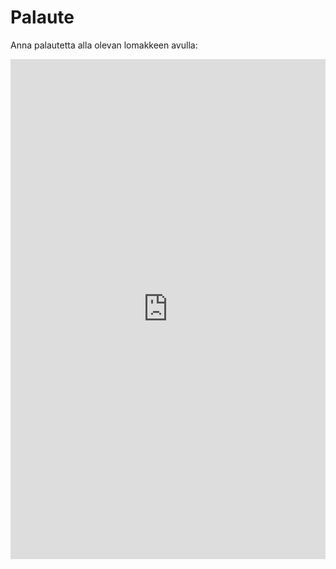 # Palaute

Anna palautetta alla olevan lomakkeen avulla:

<iframe src="https://docs.google.com/forms/d/e/1FAIpQLSfescq5eWC0c6Bd2ckEkN5m51eJqH_s-dXAR7CDM1FdWlalmA/viewform?usp=pp_url&amp;embedded=true" width="100%" height="800" frameborder="0" marginheight="0" marginwidth="0">

</iframe>

